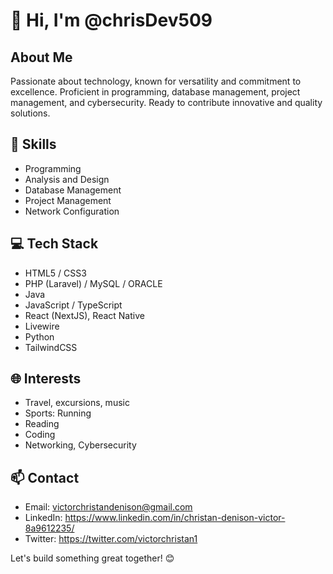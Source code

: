 
# 👋 Hi, I'm @chrisDev509

## About Me
Passionate about technology, known for versatility and commitment to excellence. Proficient in programming, database management, project management, and cybersecurity. Ready to contribute innovative and quality solutions.

## 🚀 Skills
- Programming
- Analysis and Design
- Database Management
- Project Management
- Network Configuration

## 💻 Tech Stack
- HTML5 / CSS3
- PHP (Laravel) / MySQL / ORACLE
- Java
- JavaScript / TypeScript
- React (NextJS), React Native
- Livewire
- Python
- TailwindCSS

## 🌐 Interests
- Travel, excursions, music
- Sports: Running
- Reading
- Coding
- Networking, Cybersecurity

## 📫 Contact
- Email: victorchristandenison@gmail.com
- LinkedIn: https://www.linkedin.com/in/christan-denison-victor-8a9612235/
- Twitter: https://twitter.com/victorchristan1

Let's build something great together! 😊
